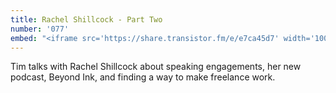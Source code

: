 ```yaml
---
title: Rachel Shillcock - Part Two
number: '077'
embed: "<iframe src='https://share.transistor.fm/e/e7ca45d7' width='100%' height='180' frameborder='0' scrolling='no' seamless='true'></iframe>"
---
```

Tim talks with Rachel Shillcock about speaking engagements, her new podcast, Beyond Ink, and finding a way to make freelance work.
